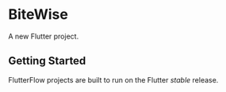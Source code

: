 # BiteWise

A new Flutter project.

## Getting Started

FlutterFlow projects are built to run on the Flutter _stable_ release.
